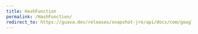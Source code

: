 ```yaml
---
title: HashFunction
permalink: /HashFunction/
redirect_to: https://guava.dev/releases/snapshot-jre/api/docs/com/google/common/hash/HashFunction.html
---
```


